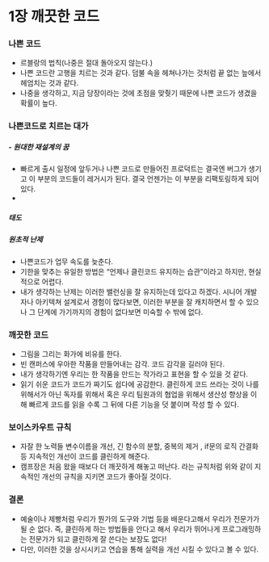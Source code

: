 # 1장 깨끗한 코드

### 나쁜 코드

- 르블랑의 법칙(나중은 절대 돌아오지 않는다.)
- 나쁜 코드란 고행을 치르는 것과 같다. 덤불 속을 헤쳐나가는 것처럼 끝 없는 늪에서 헤엄치는 것과 같다.
- 나중을 생각하고, 지금 당장이라는 것에 초점을 맞췃기 때문에 나쁜 코드가 생겼을 확률이 높다.

### 나쁜코드로 치르는 대가

##### - 원대한 재설계의 꿈

- 빠르게 출시 일정에 앞두거나 나쁜 코드로 만들어진 프로덕트는 결국엔 버그가 생기고 이 부분의 코드들이 레거시가 된다. 결국 언젠가는 이 부분을 리팩토링하게 되어 있다.
-

##### 태도

##### 원초적 난제

- 나쁜코드가 업무 속도를 늦춘다.
- 기한을 맞추는 유일한 방법은 “언제나 클린코드 유지하는 습관”이라고 하지만, 현실적으로 어렵다.
- 내가 생각하는 난제는 이러한 밸런싱을 잘 유지하는데 있다고 하겠다. 시니어 개발자나 아키텍쳐 설계로서 경험이 많다보면, 이러한 부분을 잘 캐치하면서 할 수 있으나 그 단계에 가기까지의 경험이 없다보면 미숙할 수 밖에 없다.

### 깨끗한 코드

- 그림을 그리는 화가에 비유를 한다.
- 빈 캔퍼스에 우아한 작품을 만들어내는 감각. 코드 감각을 길러야 된다.
- 내가 생각하기엔 우리는 한 작품을 만드는 작가라고 표현을 할 수 있을 것 같다.
- 읽기 쉬운 코드가 코드가 짜기도 쉽다에 공감한다. 클린하게 코드 쓰라는 것이 나를 위해서가 아닌 독자를 위해서 혹은 우리 팀원과의 협업을 위해서 생산성 향상을 이해 빠르게 코드를 읽을 수록 그 뒤에 다른 기능을 덧 붙이며 작성 할 수 있다.

<!-- -->

### 보이스카우트 규칙

- 자잘 한 노력들 변수이름을 개선, 긴 함수의 분할, 중복의 제거 , if문의 로직 간결화 등 지속적인 개선이 코드를 클린하게 해준다.
- 캠프장은 처음 왔을 때보다 더 깨끗하게 해놓고 떠난다. 라는 규칙처럼 위와 같이 지속적인 개선의 규칙을 지키면 코드가 좋아질 것이다.

### 결론

- 예술이나 제빵처럼 우리가 뭔가의 도구와 기법 등을 배운다고해서 우리가 전문가가 될 순 없다. 즉, 클린하게 하는 방법들을 안다고 해서 우리가 뛰어나게 프로그래밍하는 전문가가 되고 클린하게 잘 쓴다는 보장도 없다!
- 다만, 이러한 것을 상시시키고 연습을 통해 실력을 개선 시킬 수 있다고 볼 수 있다.
